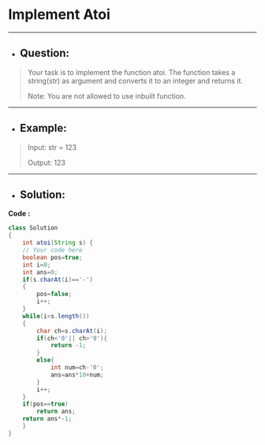 # Implement Atoi
---
- ## Question:
> Your task  is to implement the function atoi. The function takes a string(str) as argument and converts it to an integer and returns it.
> 
> Note: You are not allowed to use inbuilt function.
---
- ## Example:
> Input:
str = 123
>
> Output: 123
---
- ## Solution:
**Code :**
```java
class Solution
{
    int atoi(String s) {
	// Your code here
	boolean pos=true;
	int i=0;
	int ans=0;
	if(s.charAt(i)=='-')
	{
	    pos=false;
	    i++;
	}
	while(i<s.length())
	{
	    char ch=s.charAt(i);
	    if(ch<'0'|| ch>'9'){
	        return -1;
	    }
	    else{
	        int num=ch-'0';
	        ans=ans*10+num;
	    }
	    i++;
	}
	if(pos==true)
	    return ans;
	return ans*-1;
    }
}

